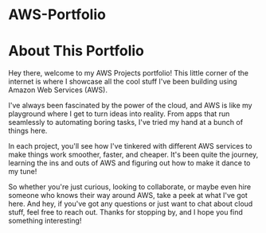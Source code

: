 # AWS-Portfolio
# About This Portfolio
Hey there, welcome to my AWS Projects portfolio! This little corner of the internet is where I showcase all the cool stuff I've been building using Amazon Web Services (AWS).

I've always been fascinated by the power of the cloud, and AWS is like my playground where I get to turn ideas into reality. From apps that run seamlessly to automating boring tasks, I've tried my hand at a bunch of things here.

In each project, you'll see how I've tinkered with different AWS services to make things work smoother, faster, and cheaper. It's been quite the journey, learning the ins and outs of AWS and figuring out how to make it dance to my tune!

So whether you're just curious, looking to collaborate, or maybe even hire someone who knows their way around AWS, take a peek at what I've got here. And hey, if you've got any questions or just want to chat about cloud stuff, feel free to reach out. Thanks for stopping by, and I hope you find something interesting!
